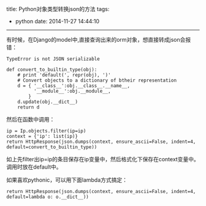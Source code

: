 title: Python对象类型转换json的方法
tags:
  - python
date: 2014-11-27 14:44:10
---

有时候，在Django的model中,直接查询出来的orm对象，想直接转成json会报错：


```
TypeError is not JSON serializable
```


```
def convert_to_builtin_type(obj):
    # print 'default(', repr(obj), ')'
    # Convert objects to a dictionary of btheir representation
    d = { '__class__':obj.__class__.__name__,
          '__module__':obj.__module__,
        }
    d.update(obj.__dict__)
    return d
```

然后在函数中调用：


```
ip = Ip.objects.filter(ip=ip)
context = {'ip': list(ip)}
return HttpResponse(json.dumps(context, ensure_ascii=False, indent=4, default=convert_to_builtin_type))
```

如上先filter出ip=ip的条目保存在ip变量中，然后格式化下保存在context变量中。调用时放在default中。

如果喜欢pythonic，可以用下面lambda方式搞定：


```
return HttpResponse(json.dumps(context, ensure_ascii=False, indent=4, default=lambda o: o.__dict__))
```


